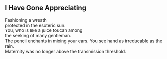 I Have Gone Appreciating
------------------------
Fashioning a wreath  
protected in the esoteric sun.  
You, who is like a juice toucan among  
the seeking of many gentleman.  
The pencil enchants in mixing your ears. You see hand as irreducable as the rain.  
Maternity was no longer above the transmission threshold.  

